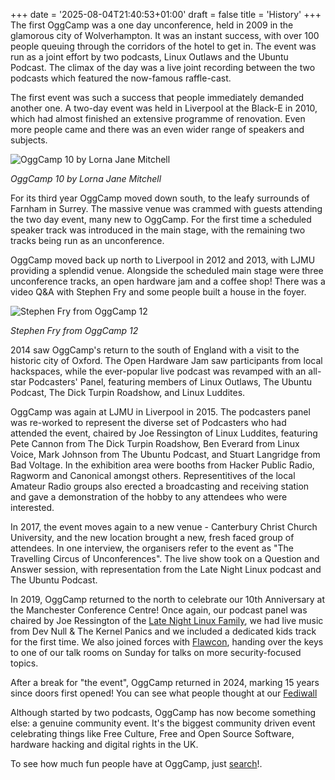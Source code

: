 +++
date = '2025-08-04T21:40:53+01:00'
draft = false
title = 'History'
+++
The first OggCamp was a one day unconference, held in 2009 in the glamorous city of Wolverhampton. It was an instant success, with over 100 people queuing through the corridors of the hotel to get in. The event was run as a joint effort by two podcasts, Linux Outlaws and the Ubuntu Podcast. The climax of the day was a live joint recording between the two podcasts which featured the now-famous raffle-cast.

The first event was such a success that people immediately demanded another one. A two-day event was held in Liverpool at the Black-E in 2010, which had almost finished an extensive programme of renovation. Even more people came and there was an even wider range of speakers and subjects.

![OggCamp 10 by Lorna Jane Mitchell](http://farm5.static.flickr.com/4060/4583765586_7a1eb3211d.jpg)

*OggCamp 10 by Lorna Jane Mitchell*

For its third year OggCamp moved down south, to the leafy surrounds of Farnham in Surrey. The massive venue was crammed with guests attending the two day event, many new to OggCamp. For the first time a scheduled speaker track was introduced in the main stage, with the remaining two tracks being run as an unconference.

OggCamp moved back up north to Liverpool in 2012 and 2013, with LJMU providing a splendid venue. Alongside the scheduled main stage were three unconference tracks, an open hardware jam and a coffee shop! There was a video Q&A with Stephen Fry and some people built a house in the foyer.

![Stephen Fry from OggCamp 12](https://i.ytimg.com/vi/J__Lmu4rnw4/hqdefault.jpg)

*Stephen Fry from OggCamp 12*

2014 saw OggCamp's return to the south of England with a visit to the historic city of Oxford.  The Open Hardware Jam saw participants from local hackspaces, while the ever-popular live podcast was revamped with an all-star Podcasters' Panel, featuring members of Linux Outlaws, The Ubuntu Podcast, The Dick Turpin Roadshow, and Linux Luddites.

OggCamp was again at LJMU in Liverpool in 2015. The podcasters panel was re-worked to represent the diverse set of Podcasters who had attended the event, chaired by Joe Ressington of Linux Luddites, featuring Pete Cannon from The Dick Turpin Roadshow, Ben Everard from Linux Voice, Mark Johnson from The Ubuntu Podcast, and Stuart Langridge from Bad Voltage. In the exhibition area were booths from Hacker Public Radio, Ragworm and Canonical amongst others. Representitives of the local Amateur Radio groups also erected a broadcasting and receiving station and gave a demonstration of the hobby to any attendees who were interested.

In 2017, the event moves again to a new venue - Canterbury Christ Church University, and the new location brought a new, fresh faced group of attendees. In one interview, the organisers refer to the event as "The Travelling Circus of Unconferences". The live show took on a Question and Answer session, with representation from the Late Night Linux podcast and The Ubuntu Podcast.

In 2019, OggCamp returned to the north to celebrate our 10th Anniversary at the Manchester Conference Centre! Once again, our podcast panel was chaired by Joe Ressington of the [Late Night Linux Family](https://www.latenightlinux.com), we had live music from Dev Null & The Kernel Panics and we included a dedicated kids track for the first time. We also joined forces with [Flawcon](flawcon.xyz), handing over the keys to one of our talk rooms on Sunday for talks on more security-focused topics. 

After a break for "the event", OggCamp returned in 2024, marking 15 years since doors first opened! You can see what people thought at our [Fediwall](https://fediwall.social/?load=https://gist.githubusercontent.com/andypiper/324d60e5e45e4aa03f2e071b914182e9/raw/f4ce843b3b2cd57f9c2d4cac2c7816eb6d5e0cb8/oggcamp2024.json)

Although started by two podcasts, OggCamp has now become something else: a genuine community event. It's the biggest community driven event celebrating things like Free Culture, Free and Open Source Software, hardware hacking and digital rights in the UK.

To see how much fun people have at OggCamp, just [search](https://duckduckgo.com/?hps=1&q=oggcamp&atb=v467-1&ia=images&iax=images)!.
